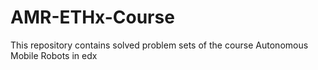 # AMR-ETHx-Course
This repository contains solved problem sets of the course Autonomous Mobile Robots in edx  
